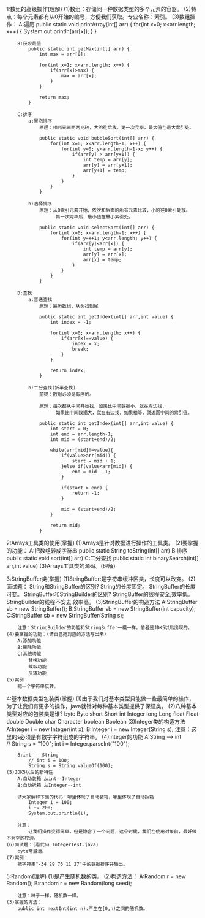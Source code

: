 1:数组的高级操作(理解)
	(1)数组：存储同一种数据类型的多个元素的容器。
	(2)特点：每个元素都有从0开始的编号，方便我们获取。专业名称：索引。
	(3)数组操作：
		A:遍历
			public static void printArray(int[] arr) {
				for(int x=0; x<arr.length; x++) {
					System.out.println(arr[x]);
				}
			}

		B:获取最值
			public static int getMax(int[] arr) {
				int max = arr[0];

				for(int x=1; x<arr.length; x++) {
					if(arr[x]>max) {
						max = arr[x];
					}
				}

				return max;
			}

		C:排序
			a:冒泡排序
				原理：相邻元素两两比较，大的往后放。第一次完毕，最大值在最大索引处。

				public static void bubbleSort(int[] arr) {
					for(int x=0; x<arr.length-1; x++) {
						for(int y=0; y<arr.length-1-x; y++) {
							if(arr[y] > arr[y+1]) {
								int temp = arr[y];
								arr[y] = arr[y+1];
								arr[y+1] = temp;
							}
						}
					}
				}

			b:选择排序
				原理：从0索引元素开始，依次和后面的所有元素比较，小的往0索引处放。
				      第一次完毕后，最小值在最小索引处。

				public static void selectSort(int[] arr) {
					for(int x=0; x<arr.length-1; x++) {
						for(int y=x+1; y<arr.length; y++) {
							if(arr[y]<arr[x]) {
								int temp = arr[y];
								arr[y] = arr[x];
								arr[x] = temp;
							}
						}
					}
				}

		D:查找
			a:普通查找
				原理：遍历数组，从头找到尾

				public static int getIndex(int[] arr,int value) {
					int index = -1;

					for(int x=0; x<arr.length; x++) {
						if(arr[x]==value) {
							index = x;
							break;
						}
					}

					return index;
				}

			b:二分查找(折半查找)
				前提：数组必须是有序的。

				原理：每次都从中间开始找，如果比中间数据小，就在左边找，
				      如果比中间数据大，就在右边找，如果相等，就返回中间的索引值。

				public static int getIndex(int[] arr,int value) {
					int start = 0;
					int end = arr.length-1;
					int mid = (start+end)/2;

					while(arr[mid]!=value){
						if(value>arr[mid]) {
							start = mid + 1;
						}else if(value<arr[mid]) {
							end = mid - 1;
						}

						if(start > end) {
							return -1;
						}

						mid = (start+end)/2;
					}

					return mid;
				}

2:Arrays工具类的使用(掌握)
	(1)Arrays是针对数据进行操作的工具类。
	(2)要掌握的功能：
		A:把数组转成字符串
			public static String toString(int[] arr)
		B:排序
			public static void sort(int[] arr)
		C:二分查找
			public static int binarySearch(int[] arr,int value)
	(3)Arrays工具类的源码。(理解)

3:StringBuffer类(掌握)
	(1)StringBuffer:是字符串缓冲区类，长度可以改变。
	(2)面试题：
		String和StringBuffer的区别?
			String的长度固定。
			StringBuffer的长度可变。
		StringBuffer和StringBuilder的区别?
			StringBuffer的线程安全,效率低。
			StringBuilder的线程不安去,效率高。
	(3)StringBuffer的构造方法
		A:StringBuffer sb = new StringBuffer();
		B:StringBuffer sb = new StringBuffer(int capacity);
		C:StringBuffer sb = new StringBuffer(String s);

		注意：StringBuilder的功能和StringBuffer一模一样。前者是JDK5以后出现的。
	(4)要掌握的功能：(请自己把对应的方法写出来)
		A:添加功能
		B:删除功能
		C:其他功能
			替换功能
			截取功能
			反转功能
	(5)案例：
		把一个字符串反转。

4:基本数据类型包装类(掌握)
	(1)由于我们对基本类型只能做一些最简单的操作，
	   为了让我们有更多的操作，java就针对每种基本类型提供了保证类。
	(2)八种基本类型对应的包装类是谁?
		byte	Byte
		short	Short
		int	Integer
		long	Long
		float	Float
		double	Double
		char	Character
		boolean	Boolean
	(3)Integer类的构造方法
		A:Integer i = new Integer(int x);
		B:Integer i = new Integer(String s);
			注意：这里的s必须是有数字字符组成的字符串。
	(4)Integer的功能
		A:String --> int	
			// String s = "100";
			int i = Integer.parseInt("100");

		B:int -- String
		    // int i = 100;
			String s = String.valueOf(100);
	(5)JDK5以后的新特性
		A:自动装箱 从int--Integer
		B:自动拆箱 从Integer--int

		请大家解释下面的代码：哪里体现了自动装箱，哪里体现了自动拆箱
			Integer i = 100;
			i += 200;
			System.out.println(i);
		
		注意：
			让我们操作变得简单，但是隐含了一个问题，这个时候，我们在使用对象前，最好做不为空的校验。
	(6)面试题：(看代码 IntegerTest.java)
		byte常量池。
	(7)案例：
		把字符串"-34 29 76 11 27"中的数据排序并输出。

5:Random(理解)
	(1)是产生随机数的类。
	(2)构造方法：
		A:Random r = new Random();
		B:random r = new Random(long seed);

		注意：种子一样，随机数一样。
	(3)掌握的方法：
		public int nextInt(int n):产生在[0,n)之间的随机数。